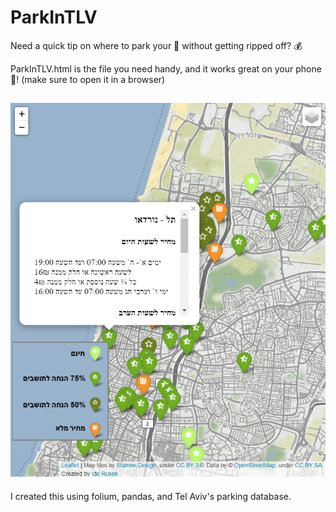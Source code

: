 # ParkInTLV

Need a quick tip on where to park your :blue_car: without getting ripped off? :moneybag:

ParkInTLV.html is the file you need handy, and it works great on your phone :iphone:! (make sure to open it in a browser)

## ![ParkInTLV screenshot](https://github.com/iRusek/ParkInTLV/blob/main/images/screen.png?raw=true)

I created this using folium, pandas, and Tel Aviv's parking database.
